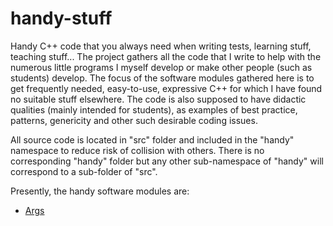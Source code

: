 # handy-stuff
Handy C++ code that you always need when writing tests, learning stuff, teaching stuff...
The project gathers all the code that I write to help with the numerous little programs I myself develop or make other people (such as students) develop. The focus of the software modules gathered here is to get frequently needed, easy-to-use, expressive C++ for which I have found no suitable stuff elsewhere. The code is also supposed to have didactic qualities (mainly intended for students), as examples of best practice, patterns, genericity and other such desirable coding issues.

All source code is located in "src" folder and included in the "handy" namespace to reduce risk of collision with others. There is no corresponding "handy" folder but any other sub-namespace of "handy" will correspond to a sub-folder of "src".

Presently, the handy software modules are:

  - [Args](src/Args/Args.md)
